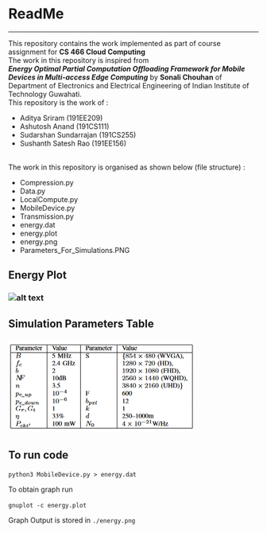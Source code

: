 # ReadMe
-----
This repository contains the work implemented as part of course assignment for **CS 466 Cloud Computing**
</br> The work in this repository is inspired from </br> ***Energy Optimal Partial Computation Offloading Framework for Mobile Devices in Multi-access Edge Computing***
by **Sonali Chouhan** of Department of Electronics and Electrical Engineering of Indian Institute of Technology Guwahati.
</br> This repository is the work of : 
* Aditya Sriram (191EE209)
* Ashutosh Anand (191CS111)
* Sudarshan Sundarrajan (191CS255)
* Sushanth Satesh Rao (191EE156)

</br> The work in this repository is organised as shown below (file structure) :

*  Compression.py
*  Data.py 
* LocalCompute.py
* MobileDevice.py
* Transmission.py
* energy.dat
* energy.plot
* energy.png
* Parameters_For_Simulations.PNG


## Energy Plot 
### ![alt text](https://github.com/ashueep/cloud/blob/main/energy.png?raw=true)

## Simulation Parameters Table
### ![alt text](https://github.com/ashueep/cloud/blob/main/Parameters_For_Simulations.PNG?raw=true)

## To run code

`python3 MobileDevice.py > energy.dat`

To obtain graph run

`gnuplot -c energy.plot`

Graph Output is stored in `./energy.png` 

<src img="./energy.png">
